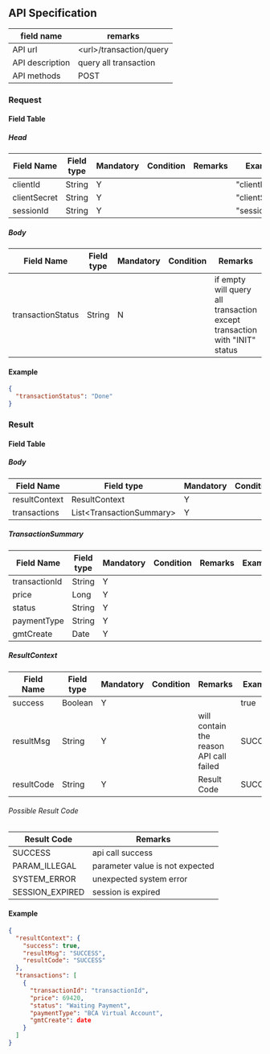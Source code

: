## API Specification

| field name      | remarks                   |
| --------------- | ------------------------- |
| API url         | \<url\>/transaction/query |
| API description | query all transaction     |
| API methods     | POST                      |

### Request

#### Field Table

##### Head

| Field Name   | Field type | Mandatory | Condition | Remarks | Example        |
| ------------ | ---------- | --------- | --------- | ------- | -------------- |
| clientId     | String     | Y         |           |         | "clientId"     |
| clientSecret | String     | Y         |           |         | "clientSecret" |
| sessionId    | String     | Y         |           |         | "sessionId"    |

##### Body

| Field Name        | Field type | Mandatory | Condition | Remarks                                                                   | Example |
| ----------------- | ---------- | --------- | --------- | ------------------------------------------------------------------------- | ------- |
| transactionStatus | String     | N         |           | if empty will query all transaction except transaction with "INIT" status |         |
#### Example

```json
{
  "transactionStatus": "Done"
}
```

### Result

#### Field Table

##### Body

| Field Name    | Field type                 | Mandatory | Condition | Remarks | Example |
| ------------- | -------------------------- | --------- | --------- | ------- | ------- |
| resultContext | ResultContext              | Y         |           |         |         |
| transactions  | List\<TransactionSummary\> | Y         |           |         |         |

##### TransactionSummary
| Field Name    | Field type | Mandatory | Condition | Remarks | Example |
| ------------- | ---------- | --------- | --------- | ------- | ------- |
| transactionId | String     | Y         |           |         |         |
| price         | Long       | Y         |           |         |         |
| status        | String     | Y         |           |         |         |
| paymentType   | String     | Y         |           |         |         |
| gmtCreate     | Date       | Y         |           |         |         |

##### ResultContext

| Field Name | Field type | Mandatory | Condition | Remarks                                 | Example |
| ---------- | ---------- | --------- | --------- | --------------------------------------- | ------- |
| success    | Boolean    | Y         |           |                                         | true    |
| resultMsg  | String     | Y         |           | will contain the reason API call failed | SUCCESS |
| resultCode | String     | Y         |           | Result Code                             | SUCCESS |

###### Possible Result Code

| Result Code     | Remarks                         |
| --------------- | ------------------------------- |
| SUCCESS         | api call success                |
| PARAM_ILLEGAL   | parameter value is not expected |
| SYSTEM_ERROR    | unexpected system error         |
| SESSION_EXPIRED | session is expired              |

#### Example

```json
{
  "resultContext": {
    "success": true,
    "resultMsg": "SUCCESS",
    "resultCode": "SUCCESS"
  },
  "transactions": [
    {
      "transactionId": "transactionId",
      "price": 69420,
      "status": "Waiting Payment",
      "paymentType": "BCA Virtual Account",
      "gmtCreate": date
    }
  ]
}
```
